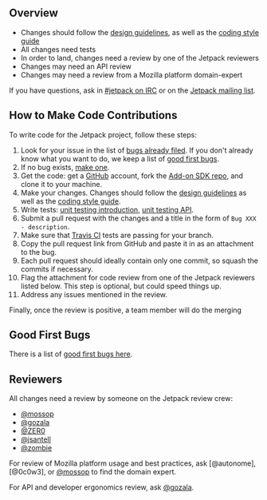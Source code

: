 ##  Overview

- Changes should follow the [design guidelines], as well as the [coding style guide]
- All changes need tests
- In order to land, changes need a review by one of the Jetpack reviewers
- Changes may need an API review
- Changes may need a review from a Mozilla platform domain-expert

If you have questions, ask in [#jetpack on IRC][jetpack irc channel] or on the [Jetpack mailing list].

## How to Make Code Contributions

To write code for the Jetpack project, follow these steps:

1. Look for your issue in the list of [bugs already filed][open bugs]. If you don't already know what you want to do, we keep a list of [good first bugs].
2. If no bug exists, [make one][make bug].
3. Get the code: get a [GitHub][GitHub] account, fork the [Add-on SDK repo][Add-on SDK repo], and clone it to your machine.
4. Make your changes. Changes should follow the [design guidelines] as well as the [coding style guide].
5. Write tests: [unit testing introduction][test intro], [unit testing API][test API].
6. Submit a pull request with the changes and a title in the form of `Bug XXX - description`.
7. Make sure that [Travis CI](https://travis-ci.org/mozilla/addon-sdk/branches) tests are passing for your branch.
8. Copy the pull request link from GitHub and paste it in as an attachment to the bug.
9. Each pull request should ideally contain only one commit, so squash the commits if necessary.
10. Flag the attachment for code review from one of the Jetpack reviewers listed below. This step is optional, but could speed things up.
11. Address any issues mentioned in the review.

Finally, once the review is positive, a team member will do the merging

## Good First Bugs

There is a list of [good first bugs here][good first bugs].

## Reviewers

All changes need a review by someone on the Jetpack review crew:

- [@mossop]
- [@gozala]
- [@ZER0]
- [@jsantell]
- [@zombie]

For review of Mozilla platform usage and best practices, ask [@autonome],
[@0c0w3], or [@mossop] to find the domain expert.

For API and developer ergonomics review, ask [@gozala].

[design guidelines]:https://wiki.mozilla.org/Labs/Jetpack/Design_Guidelines
[jetpack irc channel]:irc://irc.mozilla.org/#jetpack
[Jetpack mailing list]:http://groups.google.com/group/mozilla-labs-jetpack
[open bugs]:https://bugzilla.mozilla.org/buglist.cgi?quicksearch=product%3ASDK
[make bug]:https://bugzilla.mozilla.org/enter_bug.cgi?product=Add-on%20SDK&component=general
[test intro]:https://developer.mozilla.org/en-US/Add-ons/SDK/Tutorials/Unit_testing
[test API]:https://developer.mozilla.org/en-US/Add-ons/SDK/Low-Level_APIs/test_assert
[coding style guide]:https://github.com/mozilla/addon-sdk/wiki/Coding-style-guide
[Add-on SDK repo]:https://github.com/mozilla/addon-sdk
[GitHub]:https://github.com/
[good first bugs]:https://bugzilla.mozilla.org/buglist.cgi?list_id=7345714&columnlist=bug_severity%2Cpriority%2Cassigned_to%2Cbug_status%2Ctarget_milestone%2Cresolution%2Cshort_desc%2Cchangeddate&query_based_on=jetpack-good-1st-bugs&status_whiteboard_type=allwordssubstr&query_format=advanced&status_whiteboard=[good%20first%20bug]&bug_status=UNCONFIRMED&bug_status=NEW&bug_status=ASSIGNED&bug_status=REOPENED&bug_status=VERIFIED&product=Add-on%20SDK&known_name=jetpack-good-1st-bugs

[@mossop]:https://github.com/mossop/
[@gozala]:https://github.com/Gozala/
[@ZER0]:https://github.com/ZER0/
[@erikvold]:https://github.com/erikvold/
[@jsantell]:https://github.com/jsantell
[@zombie]:https://github.com/zombie
